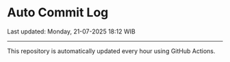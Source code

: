 # Auto Commit Log

Last updated: Monday, 21-07-2025 18:12 WIB

---

This repository is automatically updated every hour using GitHub Actions.
